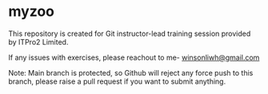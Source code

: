 # myzoo
This repository is created for Git instructor-lead training session provided by ITPro2 Limited.

If any issues with exercises, please reachout to me- winsonliwh@gmail.com

Note: Main branch is protected, so Github will reject any force push to this branch, please raise a pull request if you want to submit anything.
